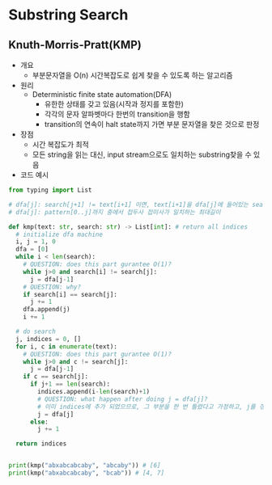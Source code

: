 # Substring Search

## Knuth-Morris-Pratt(KMP)

- 개요
  - 부분문자열을 O(n) 시간복잡도로 쉽게 찾을 수 있도록 하는 알고리즘
- 원리
  - Deterministic finite state automation(DFA)
    - 유한한 상태를 갖고 있음(시작과 정지를 포함한)
    - 각각의 문자 알파벳마다 한번의 transition을 행함
    - transition의 연속이 halt state까지 가면 부분 문자열을 찾은 것으로 판정
- 장점
  - 시간 복잡도가 최적
  - 모든 string을 읽는 대신, input stream으로도 일치하는 substring찾을 수 있음
- 코드 예시

```py
from typing import List

# dfa[j]: search[j+1] != text[i+1] 이면, text[i+1]을 dfa[j]에 들어있는 search의 index와 비교를 해야 함
# dfa[j]: pattern[0..j]까지 중에서 접두사 접미사가 일치하는 최대길이

def kmp(text: str, search: str) -> List[int]: # return all indices
  # initialize dfa machine
  i, j = 1, 0
  dfa = [0]
  while i < len(search):
    # QUESTION: does this part gurantee O(1)?
    while j>0 and search[i] != search[j]:
      j = dfa[j-1]
    # QUESTION: why?
    if search[i] == search[j]:
      j += 1
    dfa.append(j)
    i += 1

  # do search
  j, indices = 0, []
  for i, c in enumerate(text):
    # QUESTION: does this part gurantee O(1)?
    while j>0 and c != search[j]:
      j = dfa[j-1]
    if c == search[j]:
      if j+1 == len(search):
        indices.append(i-len(search)+1)
        # QUESTION: what happen after doing j = dfa[j]?
        # 이미 indices에 추가 되었으므로, 그 부분을 한 번 틀렸다고 가정하고, j를 갱신해줌
        j = dfa[j]
      else:
        j += 1

  return indices


print(kmp("abxabcabcaby", "abcaby")) # [6]
print(kmp("abxabcabcaby", "bcab")) # [4, 7]
```
